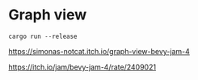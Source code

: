 # Graph view

```
cargo run --release
```

https://simonas-notcat.itch.io/graph-view-bevy-jam-4

https://itch.io/jam/bevy-jam-4/rate/2409021